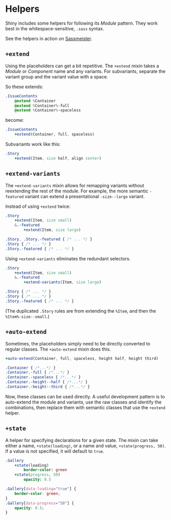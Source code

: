 # Helpers

Shiny includes some helpers for following its *Module* pattern. They work best
in the whitespace-sensitive, `.sass` syntax.

See the helpers in action on [Sassmeister](http://sassmeister.com/gist/7430531).



## `+extend`

Using the placeholders can get a bit repetitive. The `+extend` mixin takes a
*Module* or *Component* name and any variants. For subvariants, separate the
variant group and the variant value with a space.

So these extends:

```sass
.IssueContents
    @extend %Container
    @extend %Container%-full
    @extend %Container%-spaceless
```

become:

```sass
.IssueContents
    +extend(Container, full, spaceless)
```

Subvariants work like this:

```sass
.Story
    +extend(Item, size half, align center)
```



## `+extend-variants`

The `+extend-variants` mixin allows for remapping variants without reextending
the rest of the module. For example, the more semantic `-featured` variant can
extend a presentational `-size--large` variant.


Instead of using `+extend` twice:

```sass
.Story
    +extend(Item, size small)
    &.-featured
        +extend(Item, size large)
```

```css
.Story, .Story.-featured { /* ... */ }
.Story { /* ... */ }
.Story.-featured { /* ... */ }
```

Using `+extend-variants` eliminates the redundant selectors.

```sass
.Story
    +extend(Item, size small)
    &.-featured
        +extend-variants(Item, size large)
```

```css
.Story { /* ... */ }
.Story { /* ... */ }
.Story.-featured { /* ... */ }
```

(The duplicated `.Story` rules are from extending the `%Item`, and then the
`%Item%-size--small`.)



## `+auto-extend`

Sometimes, the placeholders simply need to be directly converted to regular
classes. The `+auto-extend` mixin does this.

```sass
+auto-extend(Container, full, spaceless, height half, height third)
```

```css
.Container { /*...*/ }
.Container.-full { /*...*/ }
.Container.-spaceless { /*...*/ }
.Container.-height--half { /*...*/ }
.Container.-height--third { /*...*/ }
```

Now, these classes can be used directly. A useful development pattern is to
auto-extend the module and variants, use the raw classes and identify the
combinations, then replace them with semantic classes that use the `+extend`
helper.



## `+state`

A helper for specifying declarations for a given state. The mixin can take
either a name, `+state(loading)`, or a name and value, `+state(progress, 50)`.
If a value is not specified, it will default to `true`.

```sass
.Gallery
    +state(loading)
        border-color: green
    +state(progress, 50)
        opacity: 0.5
```

```css
.Gallery[data-loading="true"] {
    border-color: green;
}
.Gallery[data-progress="50"] {
    opacity: 0.5;
}
```
